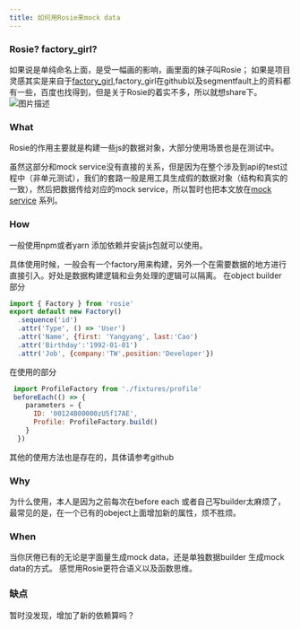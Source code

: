 ```yaml
---
title: 如何用Rosie来mock data
---
```


### Rosie? factory_girl?
如果说是单纯命名上面，是受一幅画的影响，画里面的妹子叫Rosie；
如果是项目灵感其实是来自于[factory_girl][2],factory_girl在github以及segmentfault上的资料都有一些，百度也找得到，但是关于Rosie的着实不多，所以就想share下。
![图片描述][1]

### What 
Rosie的作用主要就是构建一些js的数据对象，大部分使用场景也是在测试中。

虽然这部分和mock service没有直接的关系，但是因为在整个涉及到api的test过程中（非单元测试），我们的套路一般是用工具生成假的数据对象（结构和真实的一致），然后把数据传给对应的mock service，所以暂时也把本文放在[mock service][3] 系列。

### How
一般使用npm或者yarn 添加依赖并安装js包就可以使用。

具体使用时候，一般会有一个factory用来构建，另外一个在需要数据的地方进行直接引入。好处是数据构建逻辑和业务处理的逻辑可以隔离。
在object builder 部分
```js
import { Factory } from 'rosie'
export default new Factory()
  .sequence('id')
  .attr('Type', () => 'User')
  .attr('Name', {first: 'Yangyang', last:'Cao')
  .attr('Birthday':'1992-01-01')
  .attr('Job', {company:'TW',position:'Developer'})
```
在使用的部分

```js
 import ProfileFactory from './fixtures/profile'
 beforeEach(() => {
    parameters = {
      ID: '00124B00000zU5f17AE',
      Profile: ProfileFactory.build()
    }
  })
```

其他的使用方法也是存在的，具体请参考github
### Why
为什么使用，本人是因为之前每次在before each 或者自己写builder太麻烦了，最常见的是，在一个已有的obeject上面增加新的属性，烦不胜烦。

### When
当你厌倦已有的无论是字面量生成mock data，还是单独数据builder 生成mock data的方式。
感觉用Rosie更符合语义以及函数思维。

### 缺点
暂时没发现，增加了新的依赖算吗？



  [1]:https://image-static.segmentfault.com/408/011/4080117135-596da9cdc19d2_articlex
  [2]:https://github.com/thoughtbot/factory_girl
  [3]:https://segmentfault.com/blog/yangyangcaosblog